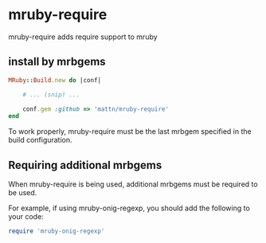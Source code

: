 # mruby-require

mruby-require adds require support to mruby

## install by mrbgems
```ruby
MRuby::Build.new do |conf|

    # ... (snip) ...

    conf.gem :github => 'mattn/mruby-require'
end
```

To work properly, mruby-require must be the last mrbgem specified in the build configuration.

## Requiring additional mrbgems
When mruby-require is being used, additional mrbgems must be required to be used. 

For example, if using mruby-onig-regexp, you should add the following to your code:

````ruby
require 'mruby-onig-regexp'
````

